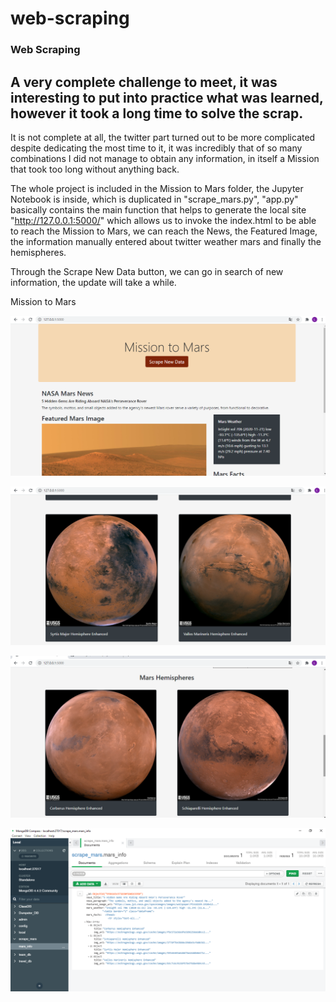 # web-scraping
### Web Scraping 

## A very complete challenge to meet, it was interesting to put into practice what was learned, however it took a long time to solve the scrap.
It is not complete at all, the twitter part turned out to be more complicated despite dedicating the most time to it, it was incredibly that of so many combinations I did not manage to obtain any information, in itself a Mission that took too long without anything back.

The whole project is included in the Mission to Mars folder, the Jupyter Notebook is inside, which is duplicated in "scrape_mars.py", "app.py" basically contains the main function that helps to generate the local site "http://127.0.0.1:5000/" which allows us to invoke the index.html to be able to reach the Mission to Mars, we can reach the News, the Featured Image, the information manually entered about twitter weather mars and finally the hemispheres.

Through the Scrape New Data button, we can go in search of new information, the update will take a while.

Mission to Mars

![Mission to mars](Missions_to_Mars/images/MissiontomarsInfo.png)

![Hemisphere](Missions_to_Mars/images/Hemispheres1.png)

![Hemisphere](Missions_to_Mars/images/Hemispheres2.png)

![Mongo DB](Missions_to_Mars/images/Mongoscrapemars.png)




